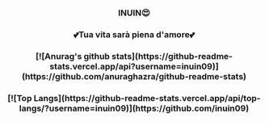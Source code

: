 <h3 align="center">  INUIN😍 </h3>
<h3 align="center"> 💕Tua vita sarà piena d'amore💕 </h3>

<h3 align="center">[![Anurag's github stats](https://github-readme-stats.vercel.app/api?username=inuin09)](https://github.com/anuraghazra/github-readme-stats)</h3>
<h3 align="center">[![Top Langs](https://github-readme-stats.vercel.app/api/top-langs/?username=inuin09)](https://github.com/inuin09)</h3>
